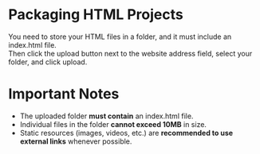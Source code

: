 # Packaging HTML Projects

You need to store your HTML files in a folder, and it must include an index.html file.  
Then click the upload button next to the website address field, select your folder, and click upload.

# Important Notes

- The uploaded folder **must contain** an index.html file.  
- Individual files in the folder **cannot exceed 10MB** in size.  
- Static resources (images, videos, etc.) are **recommended to use external links** whenever possible.